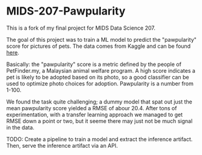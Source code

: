 # MIDS-207-Pawpularity
This is a fork of my final project for MIDS Data Science 207. 

The goal of this project was to train a ML model to predict the "pawpularity" score for pictures of pets. 
The data comes from Kaggle and can be found [here](https://www.kaggle.com/competitions/petfinder-pawpularity-score).

Basically: the "pawpularity" score is a metric defined by the people of PetFinder.my, a Malaysian animal welfare program. A high score indicates a pet is likely to be adopted based on its photo, so a good classifier can be used to optimize photo choices for adoption. Pawpularity is a number from 1-100. 

We found the task quite challenging; a dummy model that spat out just the mean pawpularity score yielded a RMSE of abour 20.4. After tons of experimentation, with a transfer learning approach we managed to get RMSE down a point or two, but it seeme there may just not be much signal in the data. 

TODO: Create a pipeline to train a model and extract the inference artifact. Then, serve the inference artifact via an API. 
